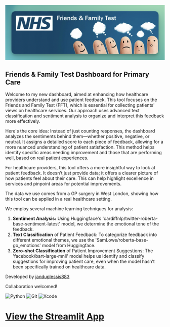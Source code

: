 ![Image](images/fftest2.png)

## Friends & Family Test Dashboard for Primary Care
Welcome to my new dashboard, aimed at enhancing how healthcare providers understand and use patient feedback. This tool focuses on the Friends and Family Test (FFT), which is essential for collecting patients' views on healthcare services. Our approach uses advanced text classification and sentiment analysis to organize and interpret this feedback more effectively.

Here's the core idea: Instead of just counting responses, the dashboard analyzes the sentiments behind them—whether positive, negative, or neutral. It assigns a detailed score to each piece of feedback, allowing for a more nuanced understanding of patient satisfaction. This method helps identify specific areas needing improvement and those that are performing well, based on real patient experiences.

For healthcare providers, this tool offers a more insightful way to look at patient feedback. It doesn’t just provide data; it offers a clearer picture of how patients feel about their care. This can help highlight excellence in services and pinpoint areas for potential improvements.

The data we use comes from a GP surgery in West London, showing how this tool can be applied in a real healthcare setting.

We employ several machine learning techniques for analysis:

1. **Sentiment Analysis:** Using Huggingface's 'cardiffnlp/twitter-roberta-base-sentiment-latest' model, we determine the emotional tone of the feedback.
2. **Text Classification** of Patient Feedback: To categorize feedback into different emotional themes, we use the 'SamLowe/roberta-base-go_emotions' model from Huggingface.
3. **Zero-shot Classification** of Patient Improvement Suggestions: The 'facebook/bart-large-mnli' model helps us identify and classify suggestions for improving patient care, even when the model hasn’t been specifically trained on healthcare data.

Developed by [janduplessis883](https://github.com/janduplessis883/friends-and-family-test-analysis)

Collaboration welcomed!

![Python](https://img.shields.io/badge/python-3670A0?style=for-the-badge&logo=python&logoColor=ffdd54) ![Git](https://img.shields.io/badge/git-%23F05033.svg?style=for-the-badge&logo=git&logoColor=white) ![Xcode](https://img.shields.io/badge/Xcode-007ACC?style=for-the-badge&logo=Xcode&logoColor=white)

# [View the Streamlit App](https://friends-and-family-test-analysis-pqev4j3c9katnrlv8kktnb.streamlit.app/)
